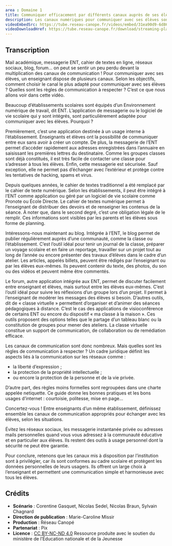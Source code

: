 ```yaml
---
area : Domaine 1
title: Communiquer efficacement par différents canaux auprès de ses élèves
description: Les canaux numériques pour communiquer avec ses élèves sont très nombreux. Quel canal choisir ? C’est ce que nous allons voir dans cette vidéo.
videoEmbedSrc: https://tube.reseau-canope.fr/videos/embed/31ea90d9-6d86-49b1-b6e1-4cc008000dbe
videoDownloadHref: https://tube.reseau-canope.fr/download/streaming-playlists/hls/videos/31ea90d9-6d86-49b1-b6e1-4cc008000dbe-1080-fragmented.mp4
---
```


## Transcription

Mail académique, messagerie ENT, cahier de textes en ligne, réseaux sociaux, blog, forum… on peut se sentir un peu perdu devant la multiplication des canaux de communication ! Pour communiquer avec ses élèves, un enseignant dispose de plusieurs canaux. Selon les objectifs, comment choisir le canal le plus adapté pour communiquer avec ses élèves ? Quelles sont les règles de communication à respecter ? C’est ce que nous allons voir dans cette vidéo.

Beaucoup d’établissements scolaires sont équipés d’un Environnement numérique de travail, dit ENT. L’application de messagerie ou le logiciel de vie scolaire qui y sont intégrés, sont particulièrement adaptée pour communiquer avec les élèves. Pourquoi ?

Premièrement, c’est une application destinée à un usage interne à l’établissement. Enseignants et élèves ont la possibilité de communiquer entre eux sans avoir à créer un compte. De plus, la messagerie de l’ENT permet d’accéder rapidement aux adresses enregistrées dans l’annuaire en saisissant les premières lettres du destinataire. Comme les groupes classes sont déjà constitués, il est très facile de contacter une classe pour s’adresser à tous les élèves. Enfin, cette messagerie est sécurisée. Sauf exception, elle ne permet pas d’échanger avec l’extérieur et protège contre les tentatives de hacking, spams et virus.

Depuis quelques années, le cahier de textes traditionnel a été remplacé par le cahier de texte numérique. Selon les établissements, il peut être intégré à l’ENT comme application ou géré par un logiciel de vie scolaire comme Pronote ou École Directe. Le cahier de textes numérique permet à l’enseignant de distribuer des devoirs et de renseigner les contenus de la séance. À noter que, dans le second degré, c’est une obligation légale de le remplir. Ces informations sont visibles par les parents et les élèves sous forme de planning.

Intéressons-nous maintenant au blog. Intégrée à l’ENT, le blog permet de publier régulièrement auprès d’une communauté, comme la classe ou l’établissement. C’est l’outil idéal pour tenir un journal de la classe, préparer un voyage scolaire et en faire un reportage, travailler sur un projet tout au long de l’année ou encore présenter des travaux d’élèves dans le cadre d’un atelier. Les articles, appelés billets, peuvent être rédigés par l’enseignant ou par les élèves eux-mêmes. Ils peuvent contenir du texte, des photos, du son ou des vidéos et peuvent même être commentés.

Le forum, autre application intégrée aux ENT, permet de discuter facilement entre enseignant et élèves, mais surtout entre les élèves eux-mêmes. C’est l’outil idéal pour suivre les réflexions d’un groupe lors d’un projet. Il permet à l’enseignant de modérer les messages des élèves si besoin. D’autres outils, dit de « classe virtuelle » permettent d’organiser et d’animer des séances pédagogiques à distance. C’est le cas des applications de visioconférence de certains ENT ou encore du dispositif « ma classe à la maison ». Ces outils proposent des options telles que le partage d’un tableau blanc ou la constitution de groupes pour mener des ateliers. La classe virtuelle constitue un support de communication, de collaboration ou de remédiation efficace.

Les canaux de communication sont donc nombreux. Mais quelles sont les règles de communication à respecter ? Un cadre juridique définit les aspects liés à la communication sur les réseaux comme :

- la liberté d’expression ;
- la protection de la propriété intellectuelle ;
- ou encore la protection de la personne et de la vie privée.

D’autre part, des règles moins formelles sont regroupées dans une charte appelée netiquette. Ce guide donne les bonnes pratiques et les bons usages d’internet : courtoisie, politesse, mise en page…

Concertez-vous ! Entre enseignants d’un même établissement, définissez ensemble les canaux de communication appropriés pour échanger avec les élèves, selon les situations.

Évitez les réseaux sociaux, les messagerie instantanée privée ou adresses mails personnelles quand vous vous adressez à la communauté éducative et en particulier aux élèves. Ils restent des outils à usage personnel dont la sécurité ne peut être garantie.

Pour conclure, retenons que les canaux mis à disposition par l’institution sont à privilégier, car ils sont conformes au cadre scolaire et protègent les données personnelles de leurs usagers. Ils offrent un large choix à l’enseignant et permettent une communication simple et harmonieuse avec tous les élèves.

## Crédits

- **Scénario** : Corentine Gasquet, Nicolas Sedel, Nicolas Braun, Sylvain Chagnard
- **Direction de publication** : Marie-Caroline Missir
- **Production** : Réseau Canopé
- **Partenariat** : Pix
- **Licence** : [CC BY-NC-ND 4.0](https://creativecommons.org/licenses/by-nc-nd/4.0/deed.fr)
Ressource produite avec le soutien du ministère de l’Éducation nationale et de la Jeunesse
